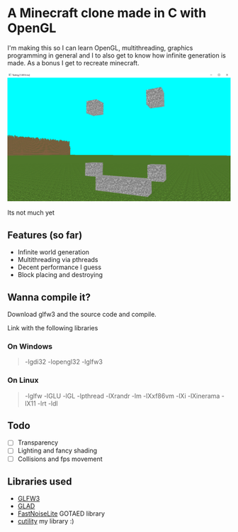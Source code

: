 
# A Minecraft clone made in C with OpenGL

I'm making this so I can learn OpenGL, multithreading, graphics programming in general and I to also get to know how infinite generation is made.
As a bonus I get to recreate minecraft. 

![Sample Image](images/early.PNG)

Its not much yet 

## Features (so far)

 -  Infinite world generation
 -  Multithreading via pthreads 
 -  Decent performance I guess
 -  Block placing and destroying

## Wanna compile it?
   Download glfw3 and the source code and compile.

   Link with the following libraries
   ### On Windows
   > -lgdi32 -lopengl32 -lglfw3 
   ### On Linux
   > -lglfw -lGLU -lGL -lpthread -lXrandr -lm -lXxf86vm -lXi -lXinerama -lX11 -lrt -ldl 


## Todo
   - [ ] Transparency
   - [ ] Lighting and fancy shading
   - [ ] Collisions and fps movement 

## Libraries used

 - [GLFW3](https://www.glfw.org/)
 - [GLAD](https://glad.dav1d.de/)
 - [FastNoiseLite](https://github.com/Auburn/FastNoiseLite/blob/master/README.md) GOTAED library
 - [cutility](https://github.com/AlexGoodlife/C-utility) my library :)
